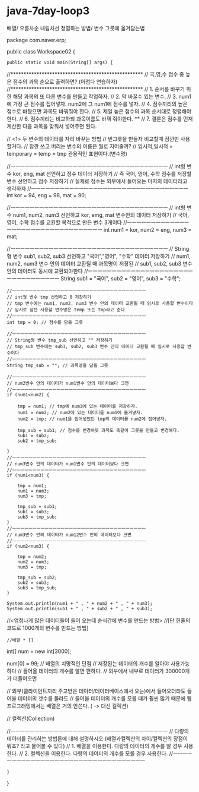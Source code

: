 # java-7day-loop3
배열/ 오름차순 내림차선 정렬하는 방법/ 변수 그릇에 옮겨담는법




package com.naver.erp;

public class Workspace02 {

	public static void main(String[] args) {
	
//***************************************************
// 국,영,수 점수 중 높은 점수의 과목 순으로 출력하면?	(어렵다 연습하자)
//***************************************************
// 1. 순서를 바꾸기 위한 해당 과목의 또 다른 변수를 만들고 작업하자.
// 2. 막 바꿀수 있는 변수.
// 3. num1에 가장 큰 점수를 집어넣자. num2에 그 num1에 점수를 넣자.
// 4. 점수끼리의 높은 점수로 바꿨으면 과목도 바꿔줘야 한다.
// 5. 제일 높은 점수의 과목 순서대로 정렬해야한다.
// 6. 점수끼리는 비교하되 과목이름도 바꿔 줘야한다. **
// 7. 결론은 점수를 먼저 계산한 다음 과목을 맞춰서 넣어주면 된다.

			
// <1> 두 변수의 데이터를 자리 바꾸는 방법
// 빈그릇을 만들자 비교할때 잠깐만 사용할거다.
// 잠깐 쓰고 버리는 변수의 이름은 뭘로 지어줄까?
// 임시적,일시적 = temporary = temp = tmp 관용적인 표현이다.(변수명)	
		
//ㅡㅡㅡㅡㅡㅡㅡㅡㅡㅡㅡㅡㅡㅡㅡㅡㅡㅡㅡㅡㅡㅡㅡㅡㅡㅡㅡㅡㅡㅡㅡㅡㅡ
// int형 변수 kor, eng, mat 선언하고 정수 데이터 저장하기
// 즉 국어, 영어, 수학 점수를 저장할 변수 선언하고 점수 저장하기
// 실제로 점수는 외부에서 들어오는 미지의 데이터라고 생각하자
//ㅡㅡㅡㅡㅡㅡㅡㅡㅡㅡㅡㅡㅡㅡㅡㅡㅡㅡㅡㅡㅡㅡㅡㅡㅡㅡㅡㅡㅡㅡㅡㅡㅡ
	int kor = 94, eng = 98, mat = 90;
	
//ㅡㅡㅡㅡㅡㅡㅡㅡㅡㅡㅡㅡㅡㅡㅡㅡㅡㅡㅡㅡㅡㅡㅡㅡㅡㅡㅡㅡㅡㅡㅡㅡㅡ
// int형 변수 num1, num2, num3 선언하고 kor, emg, mat 변수안의 데이터 저장하기
// 국어, 영어, 수학 점수를 교환할 목적으로 만든 변수 3개이다
//ㅡㅡㅡㅡㅡㅡㅡㅡㅡㅡㅡㅡㅡㅡㅡㅡㅡㅡㅡㅡㅡㅡㅡㅡㅡㅡㅡㅡㅡㅡㅡㅡㅡ
	int num1 = kor, num2 = eng, num3 = mat; 
	
//ㅡㅡㅡㅡㅡㅡㅡㅡㅡㅡㅡㅡㅡㅡㅡㅡㅡㅡㅡㅡㅡㅡㅡㅡㅡㅡㅡㅡㅡㅡㅡㅡㅡ
// String형 변수 sub1, sub2, sub3 선언하고 "국어","영어", "수학" 데이터 저장하기
// num1, num2, num3 변수 안의 데이터 교환될 때 과목명이 저장된
// sub1, sub2, sub3 변수 안의 데이터도 동시에 교환되야한다
//ㅡㅡㅡㅡㅡㅡㅡㅡㅡㅡㅡㅡㅡㅡㅡㅡㅡㅡㅡㅡㅡㅡㅡㅡㅡㅡㅡㅡㅡㅡㅡㅡㅡ
	String sub1 = "국어", sub2 = "영어", sub3 = "수학";
			

	//ㅡㅡㅡㅡㅡㅡㅡㅡㅡㅡㅡㅡㅡㅡㅡㅡㅡㅡㅡㅡㅡㅡㅡㅡㅡㅡㅡㅡㅡㅡㅡㅡㅡ
	// int형 변수 tmp 선언하고 0 저장하기
	// tmp 변수에는 num1, num2, num3 변수 안의 데이터 교환될 때 임시로 사용할 변수이다
	// 임시로 잠깐 사용할 변수명은 temp 또는 tmp라고 준다
	//ㅡㅡㅡㅡㅡㅡㅡㅡㅡㅡㅡㅡㅡㅡㅡㅡㅡㅡㅡㅡㅡㅡㅡㅡㅡㅡㅡㅡㅡㅡㅡㅡㅡ	
	int tmp = 0; // 점수를 담을 그릇
	
	//ㅡㅡㅡㅡㅡㅡㅡㅡㅡㅡㅡㅡㅡㅡㅡㅡㅡㅡㅡㅡㅡㅡㅡㅡㅡㅡㅡㅡㅡㅡㅡㅡㅡ
	// String형 변수 tmp_sub 선언하고 "" 저장하기
	// tmp_sub 변수에는 sub1, sub2, sub3 변수 안의 데이터 교환될 때 임시로 사용할 변수이다
	//ㅡㅡㅡㅡㅡㅡㅡㅡㅡㅡㅡㅡㅡㅡㅡㅡㅡㅡㅡㅡㅡㅡㅡㅡㅡㅡㅡㅡㅡㅡㅡㅡㅡ
	String tmp_sub = ""; // 과목명을 담을 그릇
	
	//ㅡㅡㅡㅡㅡㅡㅡㅡㅡㅡㅡㅡㅡㅡㅡㅡㅡㅡㅡㅡㅡㅡㅡㅡㅡㅡㅡㅡㅡㅡㅡㅡㅡ
	// num2변수 안의 데이터가 num1변수 안의 데이터보다 크면 
	//ㅡㅡㅡㅡㅡㅡㅡㅡㅡㅡㅡㅡㅡㅡㅡㅡㅡㅡㅡㅡㅡㅡㅡㅡㅡㅡㅡㅡㅡㅡㅡㅡㅡ
	if (num1<num2) {
		
		tmp = num1; // tmp에 num1에 있는 데이터를 저장하자.	
		num1 = num2; // num2에 있는 데이터를 num1에 옮겨넣자.
		num2 = tmp; // num1을 집어넣었던 tmp의 데이터를 num2에 집어넣자.
		
		tmp_sub = sub1; // 점수를 변경하듯 과목도 똑같이 그릇을 만들고 변경해다.
		sub1 = sub2;
		sub2 = tmp_sub;
		
	}
	//ㅡㅡㅡㅡㅡㅡㅡㅡㅡㅡㅡㅡㅡㅡㅡㅡㅡㅡㅡㅡㅡㅡㅡㅡㅡㅡㅡㅡㅡㅡㅡㅡㅡ
	// num3변수 안의 데이터가 num1변수 안의 데이터보다 크면 
	//ㅡㅡㅡㅡㅡㅡㅡㅡㅡㅡㅡㅡㅡㅡㅡㅡㅡㅡㅡㅡㅡㅡㅡㅡㅡㅡㅡㅡㅡㅡㅡㅡㅡ
	if (num1<num3) {
		
		tmp = num1;
		num1 = num3;
		num3 = tmp;
		
		tmp_sub = sub1;
		sub1 = sub3;
		sub3 = tmp_sub;
	}
	//ㅡㅡㅡㅡㅡㅡㅡㅡㅡㅡㅡㅡㅡㅡㅡㅡㅡㅡㅡㅡㅡㅡㅡㅡㅡㅡㅡㅡㅡㅡㅡㅡㅡ
	// num3변수 안의 데이터가 num12변수 안의 데이터보다 크면 
	//ㅡㅡㅡㅡㅡㅡㅡㅡㅡㅡㅡㅡㅡㅡㅡㅡㅡㅡㅡㅡㅡㅡㅡㅡㅡㅡㅡㅡㅡㅡㅡㅡㅡ
	if (num2<num3) {
		
		tmp = num2;
		num2 = num3;
		num3 = tmp;
		
		tmp_sub = sub2;
		sub2 = sub3;
		sub3 = tmp_sub;
	}
	
	System.out.println(num1 + " , " + num2 + " , " + num3); 
	System.out.println(sub1 + " , " + sub2 + " , " + sub3); 

			
//<엄청나게 많은 데이터들이 들어 오는데 순식간에 변수를 만드는 방법>
//[단 한줄의 코드로 1000개의 변수를 만드는 방법]
	
	//배열 * []
	
int[] num = new int[3000];

num[0] = 99;
// 배열의 치명적인 단점
// 저장된는 데이터의 개수를 알아야 사용가능하다
// 들어올 데이터의 개수를 알면 편하다.
// 외부에서 내부로 데이터가 300000개가 더들어오면 

// 외부(클라이언트끼리 주고받은 데이터/데이터베이스에서 오는)에서 들어오더라도 들어올 데이터의 갯수를 몰라도
// 들어올 데이터의 개수를 모를 때가 훨씬 많기 때문에 웹프로그래밍에서는 배열은 거의 안쓴다. ( -> 대신 컬렉션)

// 컬렉션(Collection)

//ㅡㅡㅡㅡㅡㅡㅡㅡㅡㅡㅡㅡㅡㅡㅡㅡㅡㅡㅡㅡㅡㅡㅡㅡㅡㅡㅡㅡㅡㅡㅡㅡㅡ
// 다량의 데이터를 관리하는 방법론에 대해 설명하시오 (배열과컬렉션의 차이/컬렉션의 장점이 뭐죠? 라고 물어볼 수 있다)
// 1. 배열을 이용한다. 다량의 데이터의 개수를 알 경우 사용한다.
// 2. 컬렉션을 이용한다. 다량의 데이터의 개수를 모를 경우 사용한다.
//ㅡㅡㅡㅡㅡㅡㅡㅡㅡㅡㅡㅡㅡㅡㅡㅡㅡㅡㅡㅡㅡㅡㅡㅡㅡㅡㅡㅡㅡㅡㅡㅡㅡ



	
	
	
	
	
	}

}
